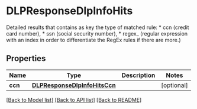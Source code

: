 # DLPResponseDlpInfoHits

Detailed results that contains as key the type of matched rule:    * ccn (credit card number),    * ssn (social security number),    * regex_<index> (regular expression with an index in order to differentiate the RegEx rules if there are more.) 
## Properties
Name | Type | Description | Notes
------------ | ------------- | ------------- | -------------
**ccn** | [**DLPResponseDlpInfoHitsCcn**](DLPResponseDlpInfoHitsCcn.md) |  | [optional] 

[[Back to Model list]](../README.md#documentation-for-models) [[Back to API list]](../README.md#documentation-for-api-endpoints) [[Back to README]](../README.md)


